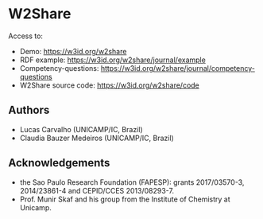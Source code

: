 # W2Share

Access to:
- Demo: <https://w3id.org/w2share>
- RDF example: <https://w3id.org/w2share/journal/example>
- Competency-questions: <https://w3id.org/w2share/journal/competency-questions>
- W2Share source code: <https://w3id.org/w2share/code>

## Authors
- Lucas Carvalho (UNICAMP/IC, Brazil)
- Claudia Bauzer Medeiros (UNICAMP/IC, Brazil)

## Acknowledgements
- the Sao Paulo Research Foundation (FAPESP): grants 2017/03570-3, 2014/23861-4 and CEPID/CCES 2013/08293-7.
- Prof. Munir Skaf and his group from the Institute of Chemistry at Unicamp.